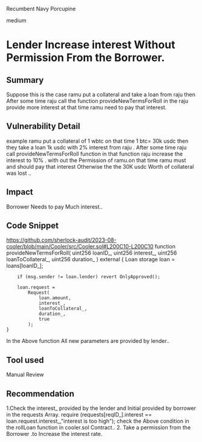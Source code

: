 Recumbent Navy Porcupine

medium

# Lender Increase interest Without Permission From the Borrower.
## Summary
Suppose this is the case ramu put a collateral and take a loan from raju then After some time raju call the function provideNewTermsForRoll in the raju provide more 
interest at that time ramu need to pay that interest.
## Vulnerability Detail
example
ramu put a collateral of 1 wbtc on that time 1 btc= 30k usdc     then they take a loan 1k usdc with 2% interest  from raju .  After some time raju call  provideNewTermsForRoll function in that function raju increase the  interest to 10% . with out the Permission of ramu.on that time ramu must and should pay that 
interest Otherwise the the 30K usdc Worth of collateral was lost ..

## Impact
Borrower Needs to pay Much interest..

## Code Snippet
https://github.com/sherlock-audit/2023-08-cooler/blob/main/Cooler/src/Cooler.sol#L200C10-L200C10
function provideNewTermsForRoll(
        uint256 loanID_,
        uint256 interest_,
        uint256 loanToCollateral_,
        uint256 duration_
    ) external {
        Loan storage loan = loans[loanID_];

        if (msg.sender != loan.lender) revert OnlyApproved();

        loan.request =
            Request(
                loan.amount,
                interest_,
                loanToCollateral_,
                duration_,
                true
            );
    } 
In the Above  function All new  parameters are provided by lender..

## Tool used

Manual Review

## Recommendation
1.Check the interest_ provided by the lender and Initial provided by borrower 
in the requests Array.
require (requests[reqID_].interest == loan.request.interest_,"interest is too high");
check the Above condition in the rollLoan function in cooler.sol Contract..
2. Take a permission from the Borrower .to Increase the interest rate.
